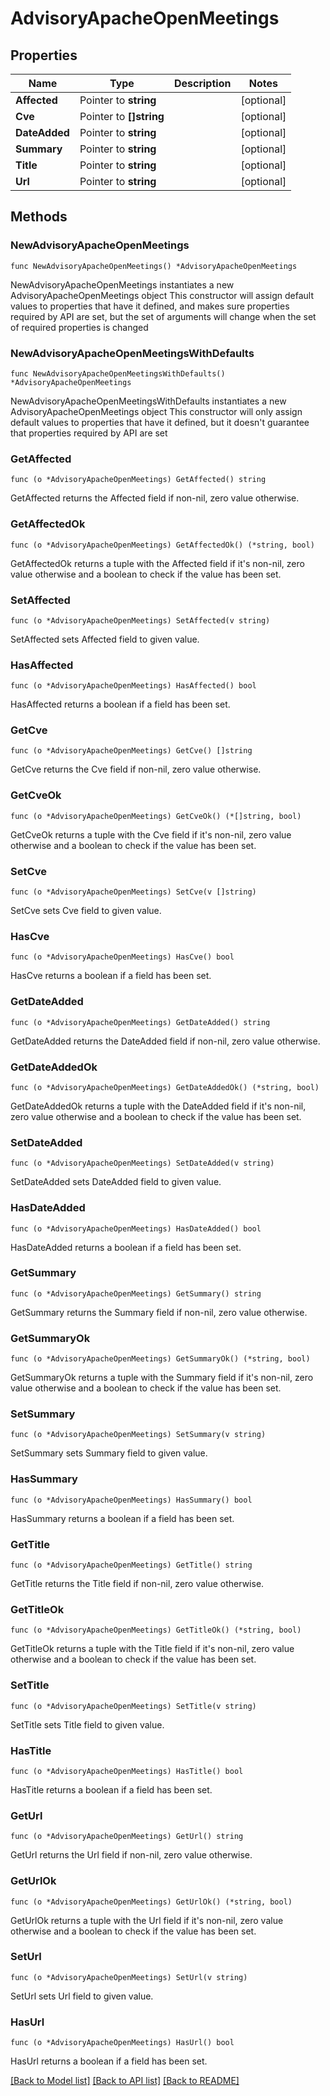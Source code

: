 # AdvisoryApacheOpenMeetings

## Properties

Name | Type | Description | Notes
------------ | ------------- | ------------- | -------------
**Affected** | Pointer to **string** |  | [optional] 
**Cve** | Pointer to **[]string** |  | [optional] 
**DateAdded** | Pointer to **string** |  | [optional] 
**Summary** | Pointer to **string** |  | [optional] 
**Title** | Pointer to **string** |  | [optional] 
**Url** | Pointer to **string** |  | [optional] 

## Methods

### NewAdvisoryApacheOpenMeetings

`func NewAdvisoryApacheOpenMeetings() *AdvisoryApacheOpenMeetings`

NewAdvisoryApacheOpenMeetings instantiates a new AdvisoryApacheOpenMeetings object
This constructor will assign default values to properties that have it defined,
and makes sure properties required by API are set, but the set of arguments
will change when the set of required properties is changed

### NewAdvisoryApacheOpenMeetingsWithDefaults

`func NewAdvisoryApacheOpenMeetingsWithDefaults() *AdvisoryApacheOpenMeetings`

NewAdvisoryApacheOpenMeetingsWithDefaults instantiates a new AdvisoryApacheOpenMeetings object
This constructor will only assign default values to properties that have it defined,
but it doesn't guarantee that properties required by API are set

### GetAffected

`func (o *AdvisoryApacheOpenMeetings) GetAffected() string`

GetAffected returns the Affected field if non-nil, zero value otherwise.

### GetAffectedOk

`func (o *AdvisoryApacheOpenMeetings) GetAffectedOk() (*string, bool)`

GetAffectedOk returns a tuple with the Affected field if it's non-nil, zero value otherwise
and a boolean to check if the value has been set.

### SetAffected

`func (o *AdvisoryApacheOpenMeetings) SetAffected(v string)`

SetAffected sets Affected field to given value.

### HasAffected

`func (o *AdvisoryApacheOpenMeetings) HasAffected() bool`

HasAffected returns a boolean if a field has been set.

### GetCve

`func (o *AdvisoryApacheOpenMeetings) GetCve() []string`

GetCve returns the Cve field if non-nil, zero value otherwise.

### GetCveOk

`func (o *AdvisoryApacheOpenMeetings) GetCveOk() (*[]string, bool)`

GetCveOk returns a tuple with the Cve field if it's non-nil, zero value otherwise
and a boolean to check if the value has been set.

### SetCve

`func (o *AdvisoryApacheOpenMeetings) SetCve(v []string)`

SetCve sets Cve field to given value.

### HasCve

`func (o *AdvisoryApacheOpenMeetings) HasCve() bool`

HasCve returns a boolean if a field has been set.

### GetDateAdded

`func (o *AdvisoryApacheOpenMeetings) GetDateAdded() string`

GetDateAdded returns the DateAdded field if non-nil, zero value otherwise.

### GetDateAddedOk

`func (o *AdvisoryApacheOpenMeetings) GetDateAddedOk() (*string, bool)`

GetDateAddedOk returns a tuple with the DateAdded field if it's non-nil, zero value otherwise
and a boolean to check if the value has been set.

### SetDateAdded

`func (o *AdvisoryApacheOpenMeetings) SetDateAdded(v string)`

SetDateAdded sets DateAdded field to given value.

### HasDateAdded

`func (o *AdvisoryApacheOpenMeetings) HasDateAdded() bool`

HasDateAdded returns a boolean if a field has been set.

### GetSummary

`func (o *AdvisoryApacheOpenMeetings) GetSummary() string`

GetSummary returns the Summary field if non-nil, zero value otherwise.

### GetSummaryOk

`func (o *AdvisoryApacheOpenMeetings) GetSummaryOk() (*string, bool)`

GetSummaryOk returns a tuple with the Summary field if it's non-nil, zero value otherwise
and a boolean to check if the value has been set.

### SetSummary

`func (o *AdvisoryApacheOpenMeetings) SetSummary(v string)`

SetSummary sets Summary field to given value.

### HasSummary

`func (o *AdvisoryApacheOpenMeetings) HasSummary() bool`

HasSummary returns a boolean if a field has been set.

### GetTitle

`func (o *AdvisoryApacheOpenMeetings) GetTitle() string`

GetTitle returns the Title field if non-nil, zero value otherwise.

### GetTitleOk

`func (o *AdvisoryApacheOpenMeetings) GetTitleOk() (*string, bool)`

GetTitleOk returns a tuple with the Title field if it's non-nil, zero value otherwise
and a boolean to check if the value has been set.

### SetTitle

`func (o *AdvisoryApacheOpenMeetings) SetTitle(v string)`

SetTitle sets Title field to given value.

### HasTitle

`func (o *AdvisoryApacheOpenMeetings) HasTitle() bool`

HasTitle returns a boolean if a field has been set.

### GetUrl

`func (o *AdvisoryApacheOpenMeetings) GetUrl() string`

GetUrl returns the Url field if non-nil, zero value otherwise.

### GetUrlOk

`func (o *AdvisoryApacheOpenMeetings) GetUrlOk() (*string, bool)`

GetUrlOk returns a tuple with the Url field if it's non-nil, zero value otherwise
and a boolean to check if the value has been set.

### SetUrl

`func (o *AdvisoryApacheOpenMeetings) SetUrl(v string)`

SetUrl sets Url field to given value.

### HasUrl

`func (o *AdvisoryApacheOpenMeetings) HasUrl() bool`

HasUrl returns a boolean if a field has been set.


[[Back to Model list]](../README.md#documentation-for-models) [[Back to API list]](../README.md#documentation-for-api-endpoints) [[Back to README]](../README.md)


